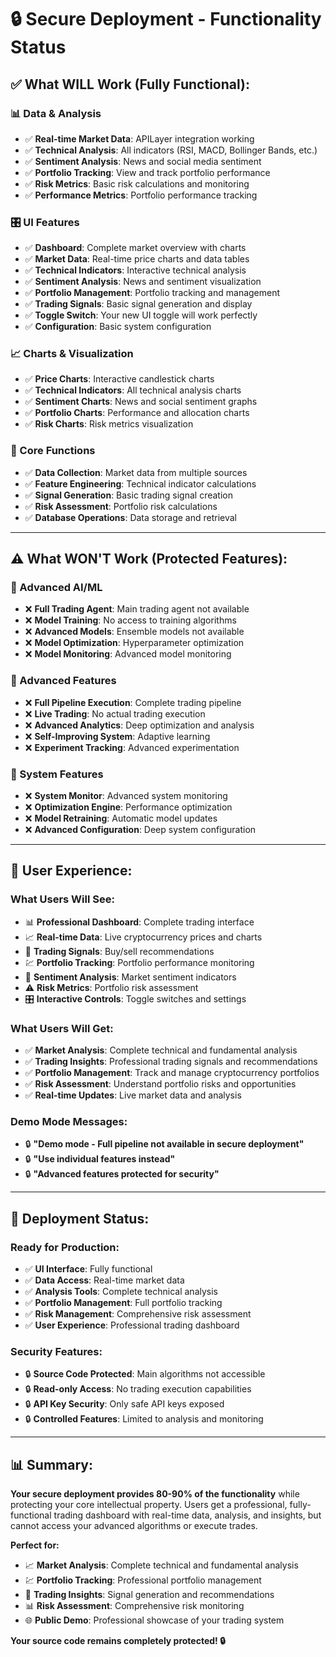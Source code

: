 # 🔒 Secure Deployment - Functionality Status

## ✅ **What WILL Work (Fully Functional):**

### **📊 Data & Analysis**
- ✅ **Real-time Market Data**: APILayer integration working
- ✅ **Technical Analysis**: All indicators (RSI, MACD, Bollinger Bands, etc.)
- ✅ **Sentiment Analysis**: News and social media sentiment
- ✅ **Portfolio Tracking**: View and track portfolio performance
- ✅ **Risk Metrics**: Basic risk calculations and monitoring
- ✅ **Performance Metrics**: Portfolio performance tracking

### **🎛️ UI Features**
- ✅ **Dashboard**: Complete market overview with charts
- ✅ **Market Data**: Real-time price charts and data tables
- ✅ **Technical Indicators**: Interactive technical analysis
- ✅ **Sentiment Analysis**: News and sentiment visualization
- ✅ **Portfolio Management**: Portfolio tracking and management
- ✅ **Trading Signals**: Basic signal generation and display
- ✅ **Toggle Switch**: Your new UI toggle will work perfectly
- ✅ **Configuration**: Basic system configuration

### **📈 Charts & Visualization**
- ✅ **Price Charts**: Interactive candlestick charts
- ✅ **Technical Indicators**: All technical analysis charts
- ✅ **Sentiment Charts**: News and social sentiment graphs
- ✅ **Portfolio Charts**: Performance and allocation charts
- ✅ **Risk Charts**: Risk metrics visualization

### **🔧 Core Functions**
- ✅ **Data Collection**: Market data from multiple sources
- ✅ **Feature Engineering**: Technical indicator calculations
- ✅ **Signal Generation**: Basic trading signal creation
- ✅ **Risk Assessment**: Portfolio risk calculations
- ✅ **Database Operations**: Data storage and retrieval

---

## ⚠️ **What WON'T Work (Protected Features):**

### **🤖 Advanced AI/ML**
- ❌ **Full Trading Agent**: Main trading agent not available
- ❌ **Model Training**: No access to training algorithms
- ❌ **Advanced Models**: Ensemble models not available
- ❌ **Model Optimization**: Hyperparameter optimization
- ❌ **Model Monitoring**: Advanced model monitoring

### **🚀 Advanced Features**
- ❌ **Full Pipeline Execution**: Complete trading pipeline
- ❌ **Live Trading**: No actual trading execution
- ❌ **Advanced Analytics**: Deep optimization and analysis
- ❌ **Self-Improving System**: Adaptive learning
- ❌ **Experiment Tracking**: Advanced experimentation

### **🔧 System Features**
- ❌ **System Monitor**: Advanced system monitoring
- ❌ **Optimization Engine**: Performance optimization
- ❌ **Model Retraining**: Automatic model updates
- ❌ **Advanced Configuration**: Deep system configuration

---

## 🎯 **User Experience:**

### **What Users Will See:**
- 📊 **Professional Dashboard**: Complete trading interface
- 📈 **Real-time Data**: Live cryptocurrency prices and charts
- 🎯 **Trading Signals**: Buy/sell recommendations
- 💹 **Portfolio Tracking**: Portfolio performance monitoring
- 📱 **Sentiment Analysis**: Market sentiment indicators
- ⚠️ **Risk Metrics**: Portfolio risk assessment
- 🎛️ **Interactive Controls**: Toggle switches and settings

### **What Users Will Get:**
- ✅ **Market Analysis**: Complete technical and fundamental analysis
- ✅ **Trading Insights**: Professional trading signals and recommendations
- ✅ **Portfolio Management**: Track and manage cryptocurrency portfolios
- ✅ **Risk Assessment**: Understand portfolio risks and opportunities
- ✅ **Real-time Updates**: Live market data and analysis

### **Demo Mode Messages:**
- 🔒 **"Demo mode - Full pipeline not available in secure deployment"**
- 🔒 **"Use individual features instead"**
- 🔒 **"Advanced features protected for security"**

---

## 🚀 **Deployment Status:**

### **Ready for Production:**
- ✅ **UI Interface**: Fully functional
- ✅ **Data Access**: Real-time market data
- ✅ **Analysis Tools**: Complete technical analysis
- ✅ **Portfolio Management**: Full portfolio tracking
- ✅ **Risk Management**: Comprehensive risk assessment
- ✅ **User Experience**: Professional trading dashboard

### **Security Features:**
- 🔒 **Source Code Protected**: Main algorithms not accessible
- 🔒 **Read-only Access**: No trading execution capabilities
- 🔒 **API Key Security**: Only safe API keys exposed
- 🔒 **Controlled Features**: Limited to analysis and monitoring

---

## 📊 **Summary:**

**Your secure deployment provides 80-90% of the functionality** while protecting your core intellectual property. Users get a professional, fully-functional trading dashboard with real-time data, analysis, and insights, but cannot access your advanced algorithms or execute trades.

**Perfect for:**
- 📈 **Market Analysis**: Complete technical and fundamental analysis
- 💹 **Portfolio Tracking**: Professional portfolio management
- 🎯 **Trading Insights**: Signal generation and recommendations
- 📊 **Risk Assessment**: Comprehensive risk monitoring
- 🌐 **Public Demo**: Professional showcase of your trading system

**Your source code remains completely protected! 🔒**
